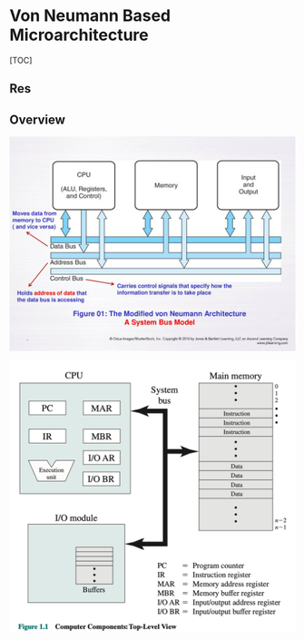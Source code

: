 # Von Neumann Based Microarchitecture

[TOC]



## Res


## Overview
![](../../../../../Assets/Pics/Pasted%20image%2020230302132111.png)

![](../../../../../Assets/Pics/Screenshot%202023-03-02%20at%204.11.10%20PM.png)

